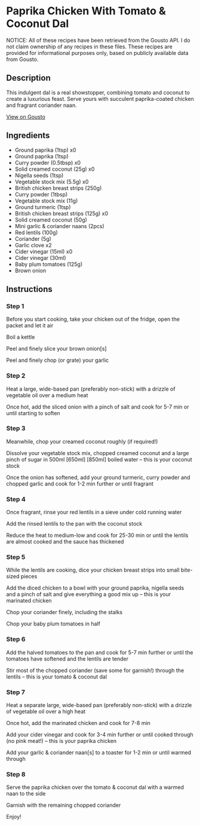 # Paprika Chicken With Tomato & Coconut Dal

NOTICE: All of these recipes have been retrieved from the Gousto API. I do not claim ownership of any recipes in these files. These recipes are provided for informational purposes only, based on publicly available data from Gousto.

## Description

This indulgent dal is a real showstopper, combining tomato and coconut to create a luxurious feast. Serve yours with succulent paprika-coated chicken and fragrant coriander naan.

[View on Gousto](https://www.gousto.co.uk/recipes/cookbook/paprika-chicken-with-tomato-coconut-dal)

## Ingredients

- Ground paprika (1tsp) x0
- Ground paprika (1tsp)
- Curry powder (0.5tbsp) x0
- Solid creamed coconut (25g) x0
- Nigella seeds (1tsp)
- Vegetable stock mix (5.5g) x0
- British chicken breast strips (250g)
- Curry powder (1tbsp)
- Vegetable stock mix (11g)
- Ground turmeric (1tsp)
- British chicken breast strips (125g) x0
- Solid creamed coconut (50g)
- Mini garlic & coriander naans (2pcs)
- Red lentils (100g)
- Coriander (5g)
- Garlic clove x2
- Cider vinegar (15ml) x0
- Cider vinegar (30ml)
- Baby plum tomatoes (125g)
- Brown onion

## Instructions


### Step 1

Before you start cooking, take your chicken out of the fridge, open the packet and let it air

Boil a kettle

Peel and finely slice your brown onion[s]

Peel and finely chop (or grate) your garlic


### Step 2

Heat a large, wide-based pan (preferably non-stick) with a drizzle of vegetable oil over a medium heat

Once hot, add the sliced onion with a pinch of salt and cook for 5-7 min or until starting to soften


### Step 3

Meanwhile, chop your creamed coconut roughly (if required!)

Dissolve your vegetable stock mix, chopped creamed coconut and a large pinch of sugar in 500ml <span class="text-purple">[650ml]</span> <span class="text-danger">[850ml]</span> boiled water – this is your coconut stock

Once the onion has softened, add your ground turmeric, curry powder and chopped garlic and cook for 1-2 min further or until fragrant


### Step 4

Once fragrant, rinse your red lentils in a sieve under cold running water

Add the rinsed lentils to the pan with the coconut stock

Reduce the heat to medium-low and cook for 25-30 min or until the lentils are almost cooked and the sauce has thickened


### Step 5

While the lentils are cooking, dice your chicken breast strips into small bite-sized pieces

Add the diced chicken to a bowl with your ground paprika, nigella seeds and a pinch of salt and give everything a good mix up – this is your marinated chicken

Chop your coriander finely, including the stalks

Chop your baby plum tomatoes in half


### Step 6

Add the halved tomatoes to the pan and cook for 5-7 min further or until the tomatoes have softened and the lentils are tender

Stir most of the chopped coriander (save some for garnish!) through the lentils – this is your tomato & coconut dal


### Step 7

Heat a separate large, wide-based pan (preferably non-stick) with a drizzle of vegetable oil over a high heat

Once hot, add the marinated chicken and cook for 7-8 min

Add your cider vinegar and cook for 3-4 min further or until cooked through (no pink meat!) – this is your paprika chicken

Add your garlic & coriander naan[s] to a toaster for 1-2 min or until warmed through

### Step 8

Serve the paprika chicken over the tomato & coconut dal with a warmed naan to the side

Garnish with the remaining chopped coriander

Enjoy!

